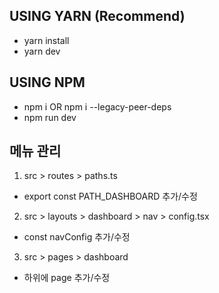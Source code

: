 ## USING YARN (Recommend)

- yarn install
- yarn dev

## USING NPM

- npm i OR npm i --legacy-peer-deps
- npm run dev


## 메뉴 관리
1. src > routes > paths.ts
  - export const PATH_DASHBOARD 추가/수정

2. src > layouts > dashboard > nav > config.tsx
  - const navConfig 추가/수정

3. src > pages > dashboard
  - 하위에 page 추가/수정